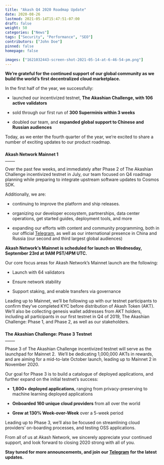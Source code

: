 ```yaml
---
title: "Akash Q4 2020 Roadmap Update"
date: 2020-08-26
lastmod: 2021-05-14T15:47:51-07:00
draft: false
weight: 50
categories: ["News"]
tags: ["Security", "Performance", "SEO"]
contributors: ["John Doe"]
pinned: false
homepage: false

images: ["1621032443-screen-shot-2021-05-14-at-6-46-54-pm.png"]
---
```

**We’re grateful for the continued support of our global community as we build the world’s first decentralized cloud marketplace.**

In the first half of the year, we successfully:

*   launched our incentivized testnet, **The Akashian Challenge, with 106 active validators**
    
*   sold through our first run of **300 Superminis within 3 weeks**
    
*   doubled our team, and **expanded global support to Chinese and Russian audiences**
    

Today, as we enter the fourth quarter of the year, we’re excited to share a number of exciting updates to our product roadmap.

###   
**Akash Network Mainnet 1**  
\_\_\_\_\_

  
Over the past few weeks, and immediately after Phase 2 of The Akashian Challenge incentivized testnet in July, our team focused on Q4 roadmap planning while preparing to integrate upstream software updates to Cosmos SDK.

Additionally, we are:

*   continuing to improve the platform and ship releases.
    
*   organizing our developer ecosystem, partnerships, data center operations, get started guides, deployment tools, and more
    
*   expanding our efforts with content and community programming, both in our official [Telegram](https://t.me/AkashNW), as well as our international presence in China and Russia (our second and third largest global audiences)
    

**Akash Network’s Mainnet is scheduled for launch on Wednesday, September 23rd at 9AM PST/4PM UTC.**

Our core focus areas for Akash Network’s Mainnet launch are the following:

*   Launch with 64 validators
    
*   Ensure network stability
    
*   Support staking, and enable transfers via governance 
    

Leading up to Mainnet, we’ll be following up with our testnet participants to confirm they’ve completed KYC before distribution of Akash Token (AKT).  We’ll also be collecting genesis wallet addresses from AKT holders, including all participants in our first testnet in Q4 of 2019, The Akashian Challenge: Phase 1, and Phase 2, as well as our stakeholders.

###   
**The Akashian Challenge: Phase 3 Testnet**  
\_\_\_\_\_

  
Phase 3 of The Akashian Challenge incentivized testnet will serve as the launchpad for Mainnet 2.  We’ll be dedicating 1,000,000 AKTs in rewards, and are aiming for a mid-to-late October launch, leading up to Mainnet 2 in November 2020.

Our goal for Phase 3 is to build a catalogue of deployed applications, and further expand on the initial testnet’s success:

*   **1,800+ deployed applications**, ranging from privacy-preserving to machine learning deployed applications
    
*   **Onboarded 160 unique cloud providers** from all over the world
    
*   **Grew at 130% Week-over-Week** over a 5-week period
    

Leading up to Phase 3, we’ll also be focused on streamlining cloud providers’ on-boarding processes, and testing OSS applications.

From all of us at Akash Network, we sincerely appreciate your continued support, and look forward to closing 2020 strong with all of you.

**Stay tuned for more announcements, and join our** [**Telegram**](https://t.me/AkashNW) **for the latest updates.**